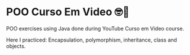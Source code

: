 # POO Curso Em Video 🤓🖖

POO exercises using Java done during YouTube Curso em Video course.

Here I practiced: Encapsulation, polymorphism, inheritance, class and objects.
